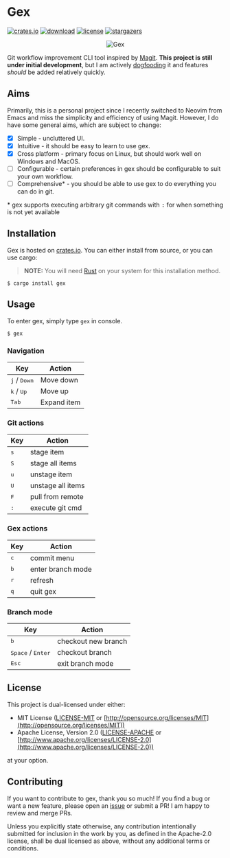 # Gex

[![crates.io](https://img.shields.io/crates/v/gex)](https://crates.io/crates/gex)
[![download](https://img.shields.io/crates/d/gex)](https://crates.io/crates/gex)
[![license](https://img.shields.io/crates/l/gex)](https://crates.io/crates/gex)
[![stargazers](https://img.shields.io/github/stars/Piturnah/gex?style=social)](https://github.com/Piturnah/gex/stargazers)

<p align="center">
  <img src="https://user-images.githubusercontent.com/20472367/185642346-7f4b3738-0b75-42c1-9983-6ef7b3b72bde.gif" alt="Gex">
</p>

Git workflow improvement CLI tool inspired by [Magit](https://github.com/magit/magit). **This project is still under initial development**, but I am actively [dogfooding](https://en.wikipedia.org/wiki/Eating_your_own_dog_food) it and features *should* be added relatively quickly.

## Aims

Primarily, this is a personal project since I recently switched to Neovim from Emacs and miss the simplicity and efficiency of using Magit. However, I do have some general aims, which are subject to change:

- [x] Simple - uncluttered UI.
- [x] Intuitive - it should be easy to learn to use gex.
- [x] Cross platform - primary focus on Linux, but should work well on Windows and MacOS.
- [ ] Configurable - certain preferences in gex should be configurable to suit your own workflow.
- [ ] Comprehensive\* - you should be able to use gex to do everything you can do in git.

\* gex supports executing arbitrary git commands with <kbd>:</kbd> for when something is not yet available

## Installation

Gex is hosted on [crates.io](https://crates.io/crates/gex). You can either install from source, or you can use cargo:

> **NOTE:** You will need [Rust](https://www.rust-lang.org/) on your system for this installation method.

```console
$ cargo install gex
```

## Usage

To enter gex, simply type `gex` in console.

```console
$ gex
```

### Navigation

| Key                            | Action      |
| ------------------------------ | ---------   |
| <kbd>j</kbd> / <kbd>Down</kbd> | Move down   |
| <kbd>k</kbd> / <kbd>Up</kbd>   | Move up     |
| <kbd>Tab</kbd>                 | Expand item |

### Git actions

| Key          | Action            |
| ------------ | ----------------- |
| <kbd>s</kbd> | stage item        |
| <kbd>S</kbd> | stage all items   |
| <kbd>u</kbd> | unstage item      |
| <kbd>U</kbd> | unstage all items |
| <kbd>F</kbd> | pull from remote  |
| <kbd>:</kbd> | execute git cmd   |

### Gex actions

| Key          | Action            |
| ------------ | ----------------- |
| <kbd>c</kbd> | commit menu     |
| <kbd>b</kbd> | enter branch mode |
| <kbd>r</kbd> | refresh           |
| <kbd>q</kbd> | quit gex          |

### Branch mode

| Key                                 | Action              |
| ----------------------------------- | ------------------- |
| <kbd>b</kbd>                        | checkout new branch |
| <kbd>Space</kbd> / <kbd>Enter</kbd> | checkout branch     |
| <kbd>Esc</kbd>                      | exit branch mode    |

## License

This project is dual-licensed under either:

- MIT License ([LICENSE-MIT](LICENSE-MIT) or [http://opensource.org/licenses/MIT](http://opensource.org/licenses/MIT))
- Apache License, Version 2.0 ([LICENSE-APACHE](LICENSE-APACHE) or [http://www.apache.org/licenses/LICENSE-2.0](http://www.apache.org/licenses/LICENSE-2.0))

at your option.

## Contributing

If you want to contribute to gex, thank you so much! If you find a bug or want a new feature, please open an [issue](https://github.com/Piturnah/gex/issues) or submit a PR! I am happy to review and merge PRs.

Unless you explicitly state otherwise, any contribution intentionally submitted for inclusion in the work by you, as defined in the Apache-2.0 license, shall be dual licensed as above, without any additional terms or conditions.
